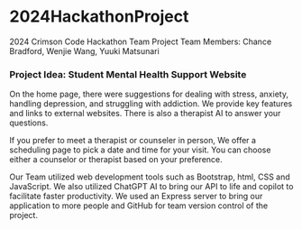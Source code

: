 # 2024HackathonProject
2024 Crimson Code Hackathon Team Project
Team Members: Chance Bradford, Wenjie Wang, Yuuki Matsunari 

### Project Idea: Student Mental Health Support Website

On the home page, there were suggestions for dealing with stress, anxiety, handling depression, and struggling with addiction. We provide key features and links to external websites. There is also a therapist AI to answer your questions.

If you prefer to meet a therapist or counseler in person, We offer a scheduling page to pick a date and time for your visit. You can choose either a counselor or therapist based on your preference.

Our Team utilized web development tools such as Bootstrap, html, CSS and JavaScript. We also utilized ChatGPT AI to bring our API to life and copilot to facilitate faster productivity. We used an Express server to bring our application to more people and GitHub for team version control of the project.